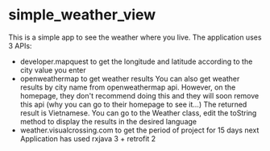 # simple_weather_view
This is a simple app to see the weather where you live.
The application uses 3 APIs:
  - developer.mapquest to get the longitude and latitude according to the city value you enter
  - openweathermap to get weather results
    You can also get weather results by city name from openweathermap api. However, on the homepage, they don't recommend doing this and they will soon remove this api       (why you can go to their homepage to see it...)
    The returned result is Vietnamese. You can go to the Weather class, edit the toString method to display the results in the desired language
  - weather.visualcrossing.com to get the period of project for 15 days next
Application has used rxjava 3 + retrofit 2
